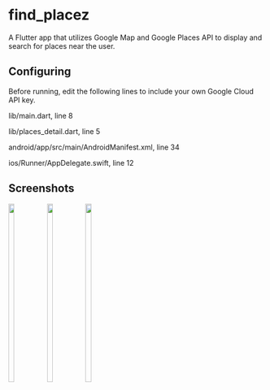 # find_placez

A Flutter app that utilizes Google Map and Google Places API to display and search for places near the user.

## Configuring

Before running, edit the following lines to include your own Google Cloud API key.

lib/main.dart, line 8

lib/places_detail.dart, line 5

android/app/src/main/AndroidManifest.xml, line 34

ios/Runner/AppDelegate.swift, line 12

## Screenshots


<img src="https://i.imgur.com/IqgKPaJ.jpg" width="15%" height="30%"><img src="https://i.imgur.com/TKu4RbQ.jpg" width="15%" height="30%"><img src="https://i.imgur.com/2inZXYI.jpg" width="15%" height="30%">
